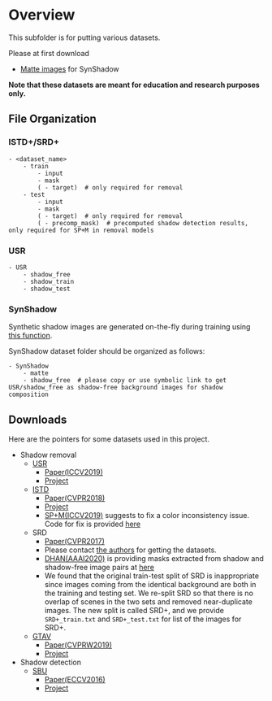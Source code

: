 # Overview
This subfolder is for putting various datasets.

Please at first download
- [Matte images](https://drive.google.com/file/d/1RErNUbkstaiCchYzbe8wPYTEdU-Yp7o0/view?usp=drive_link) for SynShadow

**Note that these datasets are meant for education and research purposes only.**

## File Organization

### ISTD+/SRD+
```
- <dataset_name>
    - train
        - input
        - mask
        ( - target)  # only required for removal
    - test
        - input
        - mask
        ( - target)  # only required for removal
        ( - precomp_mask)  # precomputed shadow detection results, only required for SP+M in removal models
```

### USR
```
- USR
    - shadow_free
    - shadow_train
    - shadow_test
```

### SynShadow
Synthetic shadow images are generated on-the-fly during training using [this function](https://github.com/naoto0804/SynShadow/blob/main/src/util/illum_affine_model.py#L141-L155).

SynShadow dataset folder should be organized as follows:
```
- SynShadow
    - matte
    - shadow_free  # please copy or use symbolic link to get USR/shadow_free as shadow-free background images for shadow composition
```

## Downloads

Here are the pointers for some datasets used in this project.
- Shadow removal
    - [USR](https://drive.google.com/file/d/1PPAX0W4eyfn1cUrb2aBefnbrmhB1htoJ/view)
        - [Paper(ICCV2019)](https://arxiv.org/abs/1903.10683)
        - [Project](https://github.com/xw-hu/Mask-ShadowGAN)
    - [ISTD](https://github.com/DeepInsight-PCALab/ST-CGAN)
        - [Paper(CVPR2018)](https://openaccess.thecvf.com/content_cvpr_2018/papers/Wang_Stacked_Conditional_Generative_CVPR_2018_paper.pdf)
        - [Project](https://github.com/DeepInsight-PCALab/ST-CGAN)
        - [SP+M(ICCV2019)](https://arxiv.org/abs/1908.08628) suggests to fix a color inconsistency issue. Code for fix is provided [here](https://drive.google.com/open?id=1aGS3fisgXASEqyVvMpwAJCHP__U-dknW)
    - SRD
        - [Paper(CVPR2017)](https://openaccess.thecvf.com/content_cvpr_2017/papers/Qu_DeshadowNet_A_Multi-Context_CVPR_2017_paper.pdf)
        - Please contact [the authors](http://vision.sia.cn/our%20team/JiandongTian/JiandongTian.html) for getting the datasets.
        - [DHAN(AAAI2020)](https://arxiv.org/abs/1911.08718) is providing masks extracted from shadow and shadow-free image pairs at [here](https://uofmacau-my.sharepoint.com/:u:/g/personal/yb87432_umac_mo/EZ8CiIhNADlAkA4Fhim_QzgBfDeI7qdUrt6wv2EVxZSc2w?e=hZ0ruG)
        - We found that the original train-test split of SRD is inappropriate since images coming from the identical background are both in the training and testing set. We re-split SRD so that there is no overlap of scenes in the two sets and removed near-duplicate images. The new split is called SRD+, and we provide `SRD+_train.txt` and `SRD+_test.txt` for list of the images for SRD+. 
    - [GTAV](https://drive.google.com/file/d/1ktOXJmMQL_6U2J03mks3yWh6EMWKjUmu/view)
        - [Paper(CVPRW2019)](https://arxiv.org/abs/1811.06604)
        - [Project](https://github.com/acecreamu/angularGAN)
- Shadow detection
    - [SBU](http://www3.cs.stonybrook.edu/~cvl/content/datasets/shadow_db/SBU-shadow.zip)
        - [Paper(ECCV2016)](https://link.springer.com/chapter/10.1007/978-3-319-46466-4_49)
        - [Project](https://www3.cs.stonybrook.edu/~minhhoai/projects/shadow.html)
